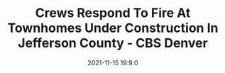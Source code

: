 ---
"title": "Crews Respond To Fire At Townhomes Under Construction In Jefferson County - CBS Denver"
"date": "2021-11-15 19:9:0"
"feed_name": "GOOGLENEWSCONSTRUCTION"
"feed_website": "https://news.google.com/search?q=construction%2Bincident&hl=en-US&gl=US&ceid=US:en"
"feed_rss": "https://news.google.com/rss/search?q=construction%2Bincident&hl=en-US&gl=US&ceid=US:en"
"link": "https://denver.cbslocal.com/2021/11/15/fire-townhomes-under-construction-jefferson-county/"
"source": "{'href': 'https://denver.cbslocal.com', 'title': 'CBS Denver'}"
"file": "_posts/2021-1-1-73a642ba7d6d4a7773b4cd44d528a495413bdaa4.md"
"accident": "1"
"drilling": "0"
"dead": "0"
"injured": "0"
"arrested": "0"
"place": "unknown place"
"where": "unknown site"
"causes": "unknown"
"place_uri": "unknown place"
---